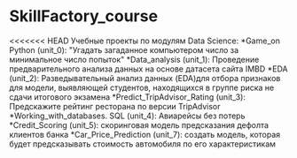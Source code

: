 # SkillFactory_course
<<<<<<< HEAD
 Учебные проекты по модулям Data Science:
 *Game_on Python (unit_0): "Угадать загаданное компьютером число за минимальное число попыток"
 *Data_analysis (unit_1): Проведение предварительного анализа данных на основе датасета сайта IMBD
 *EDA (unit_2): Разведывательный анализ данных (EDA)для отбора признаков для модели, выявляющей студентов, находящихся в группе риска не сдачи итогового экзамена
 *Predict_TripAdvisor_Rating (unit_3): Предскажите рейтинг ресторана по версии TripAdvisor
 *Working_with_databases. SQL (unit_4): Авиарейсы без потерь
 *Credit_Scoring (unit_5): скоринговая модель предсказания дефолта клиентов банка
 *Car_Price_Prediction (unit_7): создать модель, которая будет предсказывать стоимость автомобиля по его характеристикам
